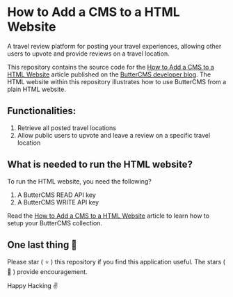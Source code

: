 # How to Add a CMS to a HTML Website

A travel review platform for posting your travel experiences, allowing other users to upvote and provide reviews on a travel location. 

This repository contains the source code for the [How to Add a CMS to a HTML Website](https://buttercms.com/blog/how-to-add-a-cms-to-a-html-website/) article published on the [ButterCMS developer blog](https://buttercms.com/blog/). The HTML website within this repository illustrates how to use ButterCMS from a plain HTML website. 

## Functionalities: 
1. Retrieve all posted travel locations
2. Allow public users to upvote and leave a review on a specific travel location

## What is needed to run the HTML website?
To run the HTML website, you need the following?

1. A ButterCMS READ API key
2. A ButterCMS WRITE API key

Read the [How to Add a CMS to a HTML Website](https://buttercms.com/blog/how-to-add-a-cms-to-a-html-website/) article to learn how to setup your ButterCMS collection.

## One last thing 🤫
Please star ( ⭐️ ) this repository if you find this application useful. The stars ( 🌟 ) provide encouragement.

Happy Hacking ✌️